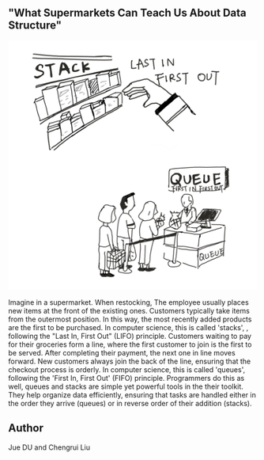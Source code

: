 <!-- BEGIN TITLE -->
## "What Supermarkets Can Teach Us About Data Structure"
<!-- END TITLE -->

<img src="../article-drafts-20240926/figures/image-1-1-stack_queue.jpg">

<!-- BEGIN BODY -->
Imagine in a supermarket. When restocking, The employee usually places new items at the front of the existing ones. Customers typically take items from the outermost position. In this way, the most recently added products are the first to be purchased. In computer science, this is called 'stacks', , following the "Last In, First Out" (LIFO) principle.
Customers waiting to pay for their groceries form a line, where the first customer to join is the first to be served. After completing their payment, the next one in line moves forward. New customers always join the back of the line, ensuring that the checkout process is orderly. In computer science, this is called 'queues', following the 'First In, First Out' (FIFO) principle.
Programmers do this as well, queues and stacks are simple yet powerful tools in the their toolkit. They help organize data efficiently, ensuring that tasks are handled either in the order they arrive (queues) or in reverse order of their addition (stacks).
<!-- END BODY -->

## Author
<!-- BEGIN AUTHOR -->
Jue DU and Chengrui Liu
<!-- END AUTHOR -->
